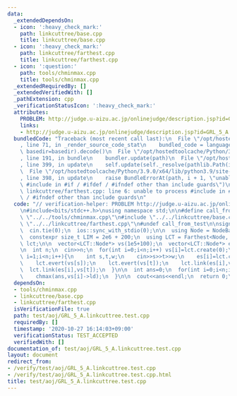 ```yaml
---
data:
  _extendedDependsOn:
  - icon: ':heavy_check_mark:'
    path: linkcuttree/base.cpp
    title: linkcuttree/base.cpp
  - icon: ':heavy_check_mark:'
    path: linkcuttree/farthest.cpp
    title: linkcuttree/farthest.cpp
  - icon: ':question:'
    path: tools/chminmax.cpp
    title: tools/chminmax.cpp
  _extendedRequiredBy: []
  _extendedVerifiedWith: []
  _pathExtension: cpp
  _verificationStatusIcon: ':heavy_check_mark:'
  attributes:
    PROBLEM: http://judge.u-aizu.ac.jp/onlinejudge/description.jsp?id=GRL_5_A
    links:
    - http://judge.u-aizu.ac.jp/onlinejudge/description.jsp?id=GRL_5_A
  bundledCode: "Traceback (most recent call last):\n  File \"/opt/hostedtoolcache/Python/3.9.0/x64/lib/python3.9/site-packages/onlinejudge_verify/documentation/build.py\"\
    , line 71, in _render_source_code_stat\n    bundled_code = language.bundle(stat.path,\
    \ basedir=basedir).decode()\n  File \"/opt/hostedtoolcache/Python/3.9.0/x64/lib/python3.9/site-packages/onlinejudge_verify/languages/cplusplus.py\"\
    , line 191, in bundle\n    bundler.update(path)\n  File \"/opt/hostedtoolcache/Python/3.9.0/x64/lib/python3.9/site-packages/onlinejudge_verify/languages/cplusplus_bundle.py\"\
    , line 399, in update\n    self.update(self._resolve(pathlib.Path(included), included_from=path))\n\
    \  File \"/opt/hostedtoolcache/Python/3.9.0/x64/lib/python3.9/site-packages/onlinejudge_verify/languages/cplusplus_bundle.py\"\
    , line 398, in update\n    raise BundleErrorAt(path, i + 1, \"unable to process\
    \ #include in #if / #ifdef / #ifndef other than include guards\")\nonlinejudge_verify.languages.cplusplus_bundle.BundleErrorAt:\
    \ linkcuttree/farthest.cpp: line 6: unable to process #include in #if / #ifdef\
    \ / #ifndef other than include guards\n"
  code: "// verification-helper: PROBLEM http://judge.u-aizu.ac.jp/onlinejudge/description.jsp?id=GRL_5_A\n\
    \n#include<bits/stdc++.h>\nusing namespace std;\n\n#define call_from_test\n#include\
    \ \"../../tools/chminmax.cpp\"\n#include \"../../linkcuttree/base.cpp\"\n#include\
    \ \"../../linkcuttree/farthest.cpp\"\n#undef call_from_test\n\nsigned main(){\n\
    \  cin.tie(0);\n  ios::sync_with_stdio(0);\n\n  using Node = NodeBase<int>;\n\
    \  constexpr size_t LIM = 2e6 + 200;\n  using LCT = Farthest<Node, LIM>;\n  LCT\
    \ lct;\n\n  vector<LCT::Node*> vs(1e5+100);\n  vector<LCT::Node*> es(1e5+100);\n\
    \n  int n;\n  cin>>n;\n  for(int i=0;i<n;i++) vs[i]=lct.create(0);\n\n  for(int\
    \ i=1;i<n;i++){\n    int s,t,w;\n    cin>>s>>t>>w;\n    es[i]=lct.create(w);\n\
    \    lct.evert(vs[s]);\n    lct.evert(vs[t]);\n    lct.link(es[i],vs[s]);\n  \
    \  lct.link(es[i],vs[t]);\n  }\n\n  int ans=0;\n  for(int i=0;i<n;i++){\n    lct.evert(vs[i]);\n\
    \    chmax(ans,vs[i]->ld);\n  }\n\n  cout<<ans<<endl;\n  return 0;\n}\n"
  dependsOn:
  - tools/chminmax.cpp
  - linkcuttree/base.cpp
  - linkcuttree/farthest.cpp
  isVerificationFile: true
  path: test/aoj/GRL_5_A.linkcuttree.test.cpp
  requiredBy: []
  timestamp: '2020-10-27 16:14:03+09:00'
  verificationStatus: TEST_ACCEPTED
  verifiedWith: []
documentation_of: test/aoj/GRL_5_A.linkcuttree.test.cpp
layout: document
redirect_from:
- /verify/test/aoj/GRL_5_A.linkcuttree.test.cpp
- /verify/test/aoj/GRL_5_A.linkcuttree.test.cpp.html
title: test/aoj/GRL_5_A.linkcuttree.test.cpp
---
```


